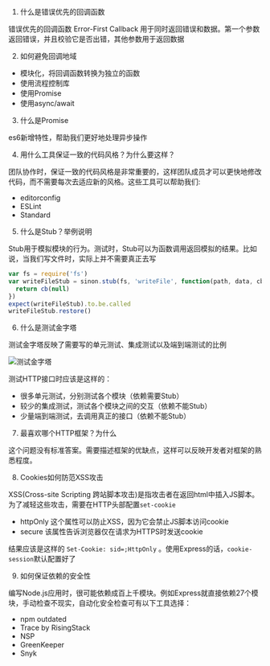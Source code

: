 1. 什么是错误优先的回调函数

错误优先的回调函数 Error-First Callback 用于同时返回错误和数据。第一个参数返回错误，并且校验它是否出错，其他参数用于返回数据

2. 如何避免回调地域

* 模块化，将回调函数转换为独立的函数
* 使用流程控制库
* 使用Promise
* 使用async/await

3. 什么是Promise

es6新增特性，帮助我们更好地处理异步操作

4. 用什么工具保证一致的代码风格？为什么要这样？

团队协作时，保证一致的代码风格是非常重要的，这样团队成员才可以更快地修改代码，而不需要每次去适应新的风格。这些工具可以帮助我们:

* editorconfig
* ESLint
* Standard

5. 什么是Stub？举例说明

Stub用于模拟模块的行为。测试时，Stub可以为函数调用返回模拟的结果。比如说，当我们写文件时，实际上并不需要真正去写

```js
var fs = require('fs')
var writeFileStub = sinon.stub(fs, 'writeFile', function(path, data, cb) {
  return cb(null)
})
expect(writeFileStub).to.be.called
writeFileStub.restore()
```

6. 什么是测试金字塔

测试金字塔反映了需要写的单元测试、集成测试以及端到端测试的比例

![测试金字塔](https://blog.fundebug.com/2017/04/10/nodejs-interview-2017/test_pyramid.png)

测试HTTP接口时应该是这样的：

* 很多单元测试，分别测试各个模块（依赖需要Stub）
* 较少的集成测试，测试各个模块之间的交互（依赖不能Stub）
* 少量端到端测试，去调用真正的接口（依赖不能Stub）

7. 最喜欢哪个HTTP框架？为什么

这个问题没有标准答案。需要描述框架的优缺点，这样可以反映开发者对框架的熟悉程度。

8. Cookies如何防范XSS攻击

XSS(Cross-site Scripting 跨站脚本攻击)是指攻击者在返回html中插入JS脚本。为了减轻这些攻击，需要在HTTP头部配置`set-cookie`

* httpOnly 这个属性可以防止XSS，因为它会禁止JS脚本访问cookie
* secure 该属性告诉浏览器仅在请求为HTTPS时发送cookie

结果应该是这样的 `Set-Cookie: sid=;HttpOnly` 。使用Express的话，`cookie-session`默认配置好了

9. 如何保证依赖的安全性

编写Node.js应用时，很可能依赖成百上千模块。例如Express就直接依赖27个模块，手动检查不现实，自动化安全检查可有以下工具选择：

* npm outdated
* Trace by RisingStack
* NSP
* GreenKeeper
* Snyk

